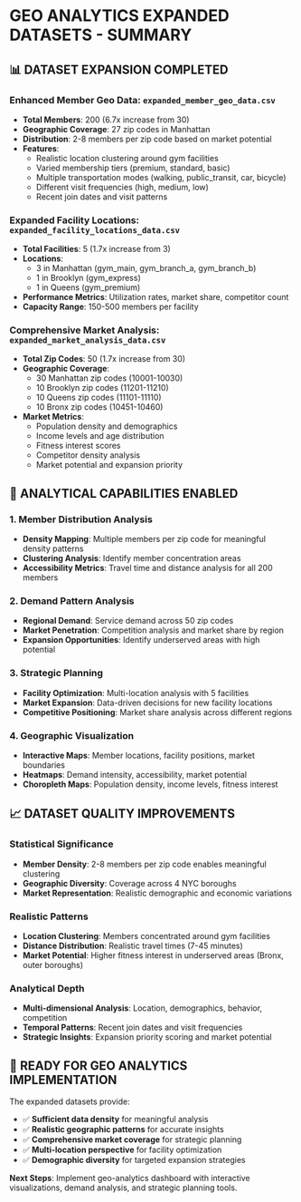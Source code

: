 # GEO ANALYTICS EXPANDED DATASETS - SUMMARY

## 📊 **DATASET EXPANSION COMPLETED**

### **Enhanced Member Geo Data: `expanded_member_geo_data.csv`**
- **Total Members**: 200 (6.7x increase from 30)
- **Geographic Coverage**: 27 zip codes in Manhattan
- **Distribution**: 2-8 members per zip code based on market potential
- **Features**: 
  - Realistic location clustering around gym facilities
  - Varied membership tiers (premium, standard, basic)
  - Multiple transportation modes (walking, public_transit, car, bicycle)
  - Different visit frequencies (high, medium, low)
  - Recent join dates and visit patterns

### **Expanded Facility Locations: `expanded_facility_locations_data.csv`**
- **Total Facilities**: 5 (1.7x increase from 3)
- **Locations**: 
  - 3 in Manhattan (gym_main, gym_branch_a, gym_branch_b)
  - 1 in Brooklyn (gym_express)
  - 1 in Queens (gym_premium)
- **Performance Metrics**: Utilization rates, market share, competitor count
- **Capacity Range**: 150-500 members per facility

### **Comprehensive Market Analysis: `expanded_market_analysis_data.csv`**
- **Total Zip Codes**: 50 (1.7x increase from 30)
- **Geographic Coverage**: 
  - 30 Manhattan zip codes (10001-10030)
  - 10 Brooklyn zip codes (11201-11210)
  - 10 Queens zip codes (11101-11110)
  - 10 Bronx zip codes (10451-10460)
- **Market Metrics**:
  - Population density and demographics
  - Income levels and age distribution
  - Fitness interest scores
  - Competitor density analysis
  - Market potential and expansion priority

## 🎯 **ANALYTICAL CAPABILITIES ENABLED**

### **1. Member Distribution Analysis**
- **Density Mapping**: Multiple members per zip code for meaningful density patterns
- **Clustering Analysis**: Identify member concentration areas
- **Accessibility Metrics**: Travel time and distance analysis for all 200 members

### **2. Demand Pattern Analysis**
- **Regional Demand**: Service demand across 50 zip codes
- **Market Penetration**: Competition analysis and market share by region
- **Expansion Opportunities**: Identify underserved areas with high potential

### **3. Strategic Planning**
- **Facility Optimization**: Multi-location analysis with 5 facilities
- **Market Expansion**: Data-driven decisions for new facility locations
- **Competitive Positioning**: Market share analysis across different regions

### **4. Geographic Visualization**
- **Interactive Maps**: Member locations, facility positions, market boundaries
- **Heatmaps**: Demand intensity, accessibility, market potential
- **Choropleth Maps**: Population density, income levels, fitness interest

## 📈 **DATASET QUALITY IMPROVEMENTS**

### **Statistical Significance**
- **Member Density**: 2-8 members per zip code enables meaningful clustering
- **Geographic Diversity**: Coverage across 4 NYC boroughs
- **Market Representation**: Realistic demographic and economic variations

### **Realistic Patterns**
- **Location Clustering**: Members concentrated around gym facilities
- **Distance Distribution**: Realistic travel times (7-45 minutes)
- **Market Potential**: Higher fitness interest in underserved areas (Bronx, outer boroughs)

### **Analytical Depth**
- **Multi-dimensional Analysis**: Location, demographics, behavior, competition
- **Temporal Patterns**: Recent join dates and visit frequencies
- **Strategic Insights**: Expansion priority scoring and market potential

## 🚀 **READY FOR GEO ANALYTICS IMPLEMENTATION**

The expanded datasets provide:
- ✅ **Sufficient data density** for meaningful analysis
- ✅ **Realistic geographic patterns** for accurate insights
- ✅ **Comprehensive market coverage** for strategic planning
- ✅ **Multi-location perspective** for facility optimization
- ✅ **Demographic diversity** for targeted expansion strategies

**Next Steps**: Implement geo-analytics dashboard with interactive visualizations, demand analysis, and strategic planning tools.
